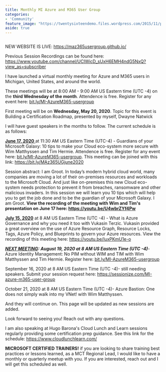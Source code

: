 ```yaml
---
title: Monthly MI Azure and M365 User Group
categories:
- 'Community'
feature_image: "https://twentysixteendemo.files.wordpress.com/2015/11/post.png"
aside: true
---
```




<div class="wp-block-image"><figure class="aligncenter size-large"><img src="https://captainhyperscaler.files.wordpress.com/2020/06/maz365ugv2.png?w=852" alt="" class="wp-image-680"/></figure></div>

NEW WEBSITE IS LIVE: <a href="https://maz365usergroup.github.io/" target="_blank" rel="noreferrer noopener">https://maz365usergroup.github.io/</a>

Previous Session Recordings can be found here: <a rel="noreferrer noopener" href="https://www.youtube.com/channel/UCIWicD_sUxH6EMH4ndG5NxQ?view_as=subscriber" target="_blank">https://www.youtube.com/channel/UCIWicD_sUxH6EMH4ndG5NxQ?view_as=subscriber</a>

I have launched a virtual monthly meeting for Azure and M365 users in Michigan, United States, and around the world.

These meetings will be at 8:00 AM - 9:00 AM US Eastern time (UTC -4) on the <strong>third Wednesday of the month</strong>.  Attendence is free.  Register for any event here: <a rel="noreferrer noopener" href="https://bit.ly/MI-AzureM365-usergroup" target="_blank">bit.ly/MI-AzureM365-usergroup</a>

First meeting will be on <strong>Wednesday, May 20, 2020</strong>.  Topic for this event is Building a Certification Roadmap, presented by myself, Dwayne Natwick

I will have guest speakers in the months to follow.  The current schedule is as follows:

<span style="text-decoration:underline;"><span class="has-inline-color has-vivid-cyan-blue-color"><strong>June 17, 2020</strong> </span></span>at 11:30 AM US Eastern Time (UTC-4) - Guardians of your Microsoft Galaxy: 10 tips to make your Cloud eco-system more secure with Wim Matthyssen and Tim Hermie.  Attendence is free. Register for any event here: <a rel="noreferrer noopener" href="https://bit.ly/MI-AzureM365-usergroup" target="_blank">bit.ly/MI-AzureM365-usergroup</a>. This meeting can be joined with this link: <a rel="noreferrer noopener" href="https://bit.ly/MAz365UGjune2020" target="_blank">https://bit.ly/MAz365UGjune2020</a> 

Session abstract: I am Groot. In today’s modern hybrid cloud world, many companies are moving a lot of their on-premises resources and workloads to the Microsoft Cloud. And just like on-premises this new Cloud eco-system needs protection to prevent it from breaches, ransomware and other malicious invaders. In this session we will learn you 10 tips which will help you to get the job done and to be the guardian of your Microsoft Galaxy. I am Groot.  <strong>View the recording of the meeting with Wim and Tim's presentation on June 17 here: <a rel="noreferrer noopener" href="https://youtu.be/U4wbrZYf4Pw" target="_blank">https://youtu.be/U4wbrZYf4Pw</a></strong>

<strong><span style="text-decoration:underline;"><span class="has-inline-color has-vivid-cyan-blue-color">July 15, 2020</span></span></strong> at 8 AM US Eastern Time (UTC -4) - What is Azure Governance and why you need it too with Vukasin Terzic.  Vukasin provided a great overview on the use of Azure Resource Graph, Resource Locks, Tags, Azure Policy, and Blueprints to govern your Azure resources.  View the recording of this meeting here: <a href="https://youtu.be/IuxPKmU1e-o" target="_blank" rel="noreferrer noopener">https://youtu.be/IuxPKmU1e-o</a>

<strong><em><span style="text-decoration:underline;"><span class="has-inline-color has-vivid-green-cyan-color">NEXT MEETING</span></span><span class="has-inline-color has-vivid-green-cyan-color">: </span><span class="has-inline-color has-vivid-cyan-blue-color">August 19, 2020</span> at 8 AM US Eastern Time (UTC -4)</em></strong>- Azure Identity Management: No PIM without WIM and TIM with Wim Matthyssen and Tim Hermie.  Register here: <a rel="noreferrer noopener" href="https://bit.ly/MI-AzureM365-usergroup" target="_blank">bit.ly/MI-AzureM365-usergroup</a>

September 16, 2020 at 8 AM US Eastern Time (UTC -4)- still needing speakers.  Submit your session request here: <a rel="noreferrer noopener" href="https://sessionize.com/MI-azure-m365-user-group" target="_blank">https://sessionize.com/MI-azure-m365-user-group</a>

October 21, 2020 at 8 AM US Eastern Time (UTC -4)- Azure Bastion: One does not simply walk into my VNet! with Wim Matthyssen.

And they will continue on.  This page will be updated as new sessions are added.  

Look forward to seeing you!  Reach out with any questions.

I am also speaking at Hugo Barona's Cloud Lunch and Learn sessions regularly providing some certification prep guidance.  See this link for the schedule:  <a href="https://www.cloudlunchlearn.com/" target="_blank" rel="noreferrer noopener">https://www.cloudlunchlearn.com/</a>

<strong>MICROSOFT CERTIFIED TRAINERS!</strong> if you are looking to share training best practices or lessons learned, as a MCT Regional Lead, I would like to have a monthly or quarterly meetup with you.  If you are interested, reach out and I will get this scheduled as well.
